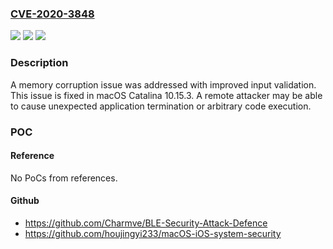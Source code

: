 ### [CVE-2020-3848](https://cve.mitre.org/cgi-bin/cvename.cgi?name=CVE-2020-3848)
![](https://img.shields.io/static/v1?label=Product&message=macOS&color=blue)
![](https://img.shields.io/static/v1?label=Version&message=%3C%20macOS%20Catalina%2010.15.3%20&color=brighgreen)
![](https://img.shields.io/static/v1?label=Vulnerability&message=A%20remote%20attacker%20may%20be%20able%20to%20cause%20unexpected%20application%20termination%20or%20arbitrary%20code%20execution&color=brighgreen)

### Description

A memory corruption issue was addressed with improved input validation. This issue is fixed in macOS Catalina 10.15.3. A remote attacker may be able to cause unexpected application termination or arbitrary code execution.

### POC

#### Reference
No PoCs from references.

#### Github
- https://github.com/Charmve/BLE-Security-Attack-Defence
- https://github.com/houjingyi233/macOS-iOS-system-security

